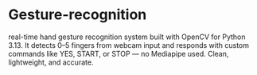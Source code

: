 # Gesture-recognition
 real-time hand gesture recognition system built with OpenCV for Python 3.13. It detects 0–5 fingers from webcam input and responds with custom commands like YES, START, or STOP — no Mediapipe used. Clean, lightweight, and accurate.
